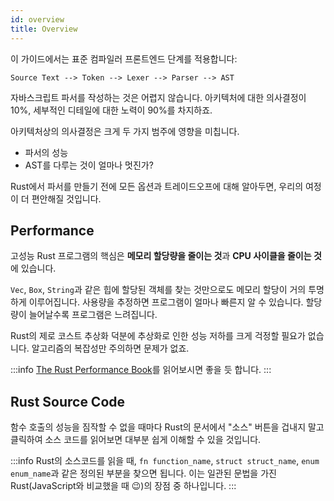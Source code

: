```yaml
---
id: overview
title: Overview
---
```


이 가이드에서는 표준 컴파일러 프론트엔드 단계를 적용합니다:

```markup
Source Text --> Token --> Lexer --> Parser --> AST
```

자바스크립트 파서를 작성하는 것은 어렵지 않습니다.
아키텍처에 대한 의사결정이 10%, 세부적인 디테일에 대한 노력이 90%를 차지하죠.

아키텍처상의 의사결정은 크게 두 가지 범주에 영향을 미칩니다.

- 파서의 성능
- AST를 다루는 것이 얼마나 멋진가?

Rust에서 파서를 만들기 전에 모든 옵션과 트레이드오프에 대해 알아두면, 우리의 여정이 더 편안해질 것입니다.

## Performance

고성능 Rust 프로그램의 핵심은 **메모리 할당량을 줄이는 것**과 **CPU 사이클을 줄이는 것**에 있습니다.

`Vec`, `Box`, `String`과 같은 힙에 할당된 객체를 찾는 것만으로도 메모리 할당이 거의 투명하게 이루어집니다.
사용량을 추정하면 프로그램이 얼마나 빠른지 알 수 있습니다. 할당량이 늘어날수록 프로그램은 느려집니다.

Rust의 제로 코스트 추상화 덕분에 추상화로 인한 성능 저하를 크게 걱정할 필요가 없습니다.
알고리즘의 복잡성만 주의하면 문제가 없죠.

:::info
[The Rust Performance Book](https://nnethercote.github.io/perf-book/introduction.html)를 읽어보시면 좋을 듯 합니다.
:::

## Rust Source Code

함수 호출의 성능을 짐작할 수 없을 때마다 Rust의 문서에서 "소스" 버튼을 겁내지 말고 클릭하여 소스 코드를 읽어보면 대부분 쉽게 이해할 수 있을 것입니다.

:::info
Rust의 소스코드를 읽을 때, `fn function_name`, `struct struct_name`, `enum enum_name`과 같은 정의된 부분을 찾으면 됩니다.
이는 일관된 문법을 가진 Rust(JavaScript와 비교했을 때 😉)의 장점 중 하나입니다.
:::

